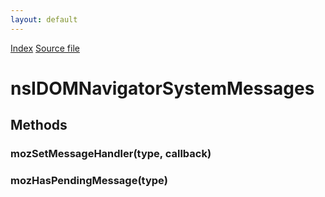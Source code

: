 ```yaml
---
layout: default
---
```

<div id='links'><a href="../index.html">Index</a>
<a href="http://dxr.mozilla.org/mozilla-central/source/dom/messages/interfaces/nsIDOMNavigatorSystemMessages.idl">Source file</a>
</div>

# nsIDOMNavigatorSystemMessages #

## Methods ##

### mozSetMessageHandler(type, callback) ###

### mozHasPendingMessage(type) ###
